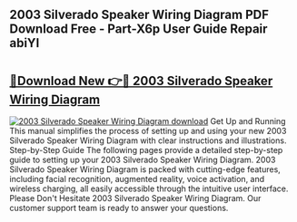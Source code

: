 ## 2003 Silverado Speaker Wiring Diagram PDF Download Free - Part-X6p User Guide Repair abiYI

# <h2><a href="http://dfpbts.blite.top/?on=2003+Silverado+Speaker+Wiring+Diagram">🔗Download New 👉🔴 2003 Silverado Speaker Wiring Diagram</a></h2>

[![2003 Silverado Speaker Wiring Diagram download](https://i.imgur.com/lujVjoI.png)](http://dfpbts.blite.top/?on=2003+Silverado+Speaker+Wiring+Diagram)
Get Up and Running This manual simplifies the process of setting up and using your new 2003 Silverado Speaker Wiring Diagram with clear instructions and illustrations. Step-by-Step Guide The following pages provide a detailed step-by-step guide to setting up your 2003 Silverado Speaker Wiring Diagram. 2003 Silverado Speaker Wiring Diagram is packed with cutting-edge features, including facial recognition, augmented reality, voice activation, and wireless charging, all easily accessible through the intuitive user interface. Please Don't Hesitate 2003 Silverado Speaker Wiring Diagram. Our customer support team is ready to answer your questions.
